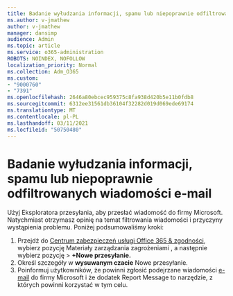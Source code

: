 ```yaml
---
title: Badanie wyłudzania informacji, spamu lub niepoprawnie odfiltrowanych wiadomości e-mail
ms.author: v-jmathew
author: v-jmathew
manager: dansimp
audience: Admin
ms.topic: article
ms.service: o365-administration
ROBOTS: NOINDEX, NOFOLLOW
localization_priority: Normal
ms.collection: Adm_O365
ms.custom:
- "9000760"
- "7391"
ms.openlocfilehash: 2646a80ebcec959375c8fa938d420b5e11b0fdb8
ms.sourcegitcommit: 6312ee31561db36104f32282d019d069ede69174
ms.translationtype: MT
ms.contentlocale: pl-PL
ms.lasthandoff: 03/11/2021
ms.locfileid: "50750480"
---
```

# <a name="investigate-phishing-spam-or-incorrectly-filtered-email"></a>Badanie wyłudzania informacji, spamu lub niepoprawnie odfiltrowanych wiadomości e-mail

Użyj Eksploratora przesyłania, aby przesłać wiadomość do firmy Microsoft. Natychmiast otrzymasz opinię na temat filtrowania wiadomości i przyczyny wystąpienia problemu. Poniżej podsumowaliśmy kroki:

1. Przejdź do [Centrum zabezpieczeń usługi Office 365 & zgodności](https://go.microsoft.com/fwlink/p/?linkid=2077143), wybierz pozycję Materiały zarządzania zagrożeniami , a następnie wybierz pozycję   >   **+Nowe przesyłanie.**
2. Określ szczegóły w **wysuwanym czacie** Nowe przesyłanie.
3. Poinformuj użytkowników, że powinni zgłosić podejrzane wiadomości [e-mail](https://go.microsoft.com/fwlink/?linkid=2092385) do firmy Microsoft i że dodatek Report Message to narzędzie, z których powinni korzystać w tym celu.
